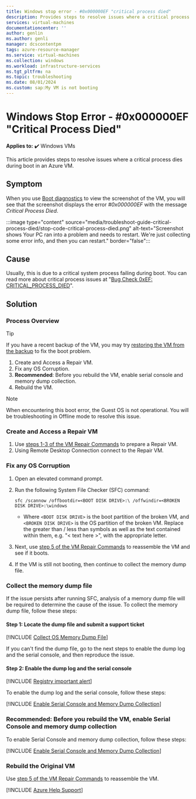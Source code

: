 ```yaml
---
title: Windows stop error - #0x000000EF "critical process died"
description: Provides steps to resolve issues where a critical process dies during boot in an Azure VM.
services: virtual-machines
documentationcenter: ''
author: genlin
ms.author: genli
manager: dcscontentpm
tags: azure-resource-manager
ms.service: virtual-machines
ms.collection: windows
ms.workload: infrastructure-services
ms.tgt_pltfrm: na
ms.topic: troubleshooting
ms.date: 08/01/2024
ms.custom: sap:My VM is not booting
---
```

# Windows Stop Error - #0x000000EF "Critical Process Died"

**Applies to:** :heavy_check_mark: Windows VMs

This article provides steps to resolve issues where a critical process dies during boot in an Azure VM.

## Symptom

When you use [Boot diagnostics](./boot-diagnostics.md) to view the screenshot of the VM, you will see that the screenshot displays the error *#0x000000EF* with the message *Critical Process Died*.

:::image type="content" source="media/troubleshoot-guide-critical-process-died/stop-code-critical-process-died.png" alt-text="Screenshot shows Your PC ran into a problem and needs to restart. We're just collecting some error info, and then you can restart." border="false":::

## Cause

Usually, this is due to a critical system process failing during boot. You can read more about critical process issues at "[Bug Check 0xEF: CRITICAL_PROCESS_DIED](/windows-hardware/drivers/debugger/bug-check-0xef--critical-process-died)".

## Solution

### Process Overview

> [!TIP]
> If you have a recent backup of the VM, you may try [restoring the VM from the backup](/azure/backup/backup-azure-arm-restore-vms) to fix the boot problem.

1. Create and Access a Repair VM.
2. Fix any OS Corruption.
3. **Recommended**: Before you rebuild the VM, enable serial console and memory dump collection.
4. Rebuild the VM.

> [!NOTE]
> When encountering this boot error, the Guest OS is not operational. You will be troubleshooting in Offline mode to resolve this issue.

### Create and Access a Repair VM

1. Use [steps 1-3 of the VM Repair Commands](./repair-windows-vm-using-azure-virtual-machine-repair-commands.md) to prepare a Repair VM.
2. Using Remote Desktop Connection connect to the Repair VM.

### Fix any OS Corruption

1. Open an elevated command prompt.
2. Run the following System File Checker (SFC) command:

   `sfc /scannow /offbootdir=<BOOT DISK DRIVE>:\ /offwindir=<BROKEN DISK DRIVE>:\windows`

   * Where `<BOOT DISK DRIVE>` is the boot partition of the broken VM, and `<BROKEN DISK DRIVE>` is the OS partition of the broken VM. Replace the greater than / less than symbols as well as the text contained within them, e.g. "< text here >", with the appropriate letter.

3. Next, use [step 5 of the VM Repair Commands](./repair-windows-vm-using-azure-virtual-machine-repair-commands.md#repair-process-example) to reassemble the VM and see if it boots.
4. If the VM is still not booting, then continue to collect the memory dump file.

### Collect the memory dump file

If the issue persists after running SFC, analysis of a memory dump file will be required to determine the cause of the issue. To collect the memory dump file, follow these steps:

#### Step 1: Locate the dump file and submit a support ticket

[!INCLUDE [Collect OS Memory Dump File](../../../includes/azure/collect-os-memory-dump-file.md)]

If you can't find the dump file, go to the next steps to enable the dump log and the serial console, and then reproduce the issue.

#### Step 2: Enable the dump log and the serial console

[!INCLUDE [Registry important alert](../../../includes/registry-important-alert.md)]

To enable the dump log and the serial console, follow these steps:

[!INCLUDE [Enable Serial Console and Memory Dump Collection](../../../includes/azure/enable-serial-console-memory-dump-collection.md)]


### Recommended: Before you rebuild the VM, enable Serial Console and memory dump collection

To enable Serial Console and memory dump collection, follow these steps:

[!INCLUDE [Enable Serial Console and Memory Dump Collection](../../../includes/azure/enable-serial-console-memory-dump-collection.md)]

### Rebuild the Original VM

Use [step 5 of the VM Repair Commands](./repair-windows-vm-using-azure-virtual-machine-repair-commands.md#repair-process-example) to reassemble the VM.

[!INCLUDE [Azure Help Support](../../../includes/azure-help-support.md)]
